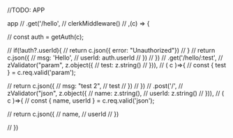 
//TODO: APP 

app
//   .get('/hello',
//     clerkMiddleware()
//     ,(c) => {

//       const auth = getAuth(c); 

//       if(!auth?.userId){
//         return c.json({ error: "Unauthorized"})
//       }
//       return c.json({ 
//       msg: 'Hello',
//       userId: auth.userId
//     })
//   })
//   .get('/hello/:test',
//     zValidator("param", z.object({
//       test: z.string()
//     })),
//     ( c )=>{
//     const { test } = c.req.valid('param'); 

//     return c.json({
//       msg: "test 2",
//       test
//     })
//   })
//   .post('/',
//     zValidator("json", z.object({
//       name: z.string(),
//       userId: z.string()
//     })),
//     ( c )=>{
//     const { name, userId } = c.req.valid('json'); 

//     return c.json({
//       name,
//       userId
//     })

//   })  
